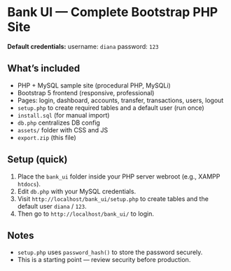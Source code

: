 # Bank UI — Complete Bootstrap PHP Site
**Default credentials:** username: `diana`  password: `123`

## What’s included
- PHP + MySQL sample site (procedural PHP, MySQLi)
- Bootstrap 5 frontend (responsive, professional)
- Pages: login, dashboard, accounts, transfer, transactions, users, logout
- `setup.php` to create required tables and a default user (run once)
- `install.sql` (for manual import)
- `db.php` centralizes DB config
- `assets/` folder with CSS and JS
- `export.zip` (this file)

## Setup (quick)
1. Place the `bank_ui` folder inside your PHP server webroot (e.g., XAMPP `htdocs`).
2. Edit `db.php` with your MySQL credentials.
3. Visit `http://localhost/bank_ui/setup.php` to create tables and the default user `diana` / `123`.
4. Then go to `http://localhost/bank_ui/` to login.

## Notes
- `setup.php` uses `password_hash()` to store the password securely.
- This is a starting point — review security before production.
